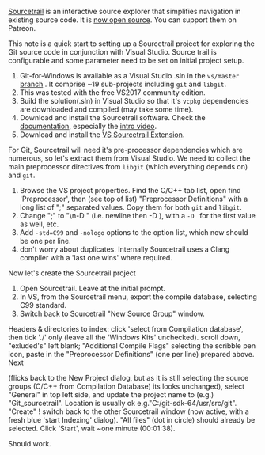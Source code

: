 [Sourcetrail](https://www.sourcetrail.com) is an interactive source explorer that simplifies navigation in existing source code. It is [now open source](https://www.sourcetrail.com/blog/open_source/). You can support them on Patreon.

This note is a quick start to setting up a Sourcetrail project for exploring the Git source code in conjunction with Visual Studio. Source trail is configurable and some parameter need to be set on initial project setup.  

1. Git-for-Windows is available as a Visual Studio .sln in the `vs/master` [branch](https://github.com/git-for-windows/git/tree/vs/master) . It comprise ~19 sub-projects including `git` and `libgit`.
2. This was tested with the free VS2017 community edition.
3. Build the solution(.sln) in Visual Studio so that it's `vcpkg` dependencies are downloaded and compiled (may take some time).
4. Download and install the Sourcetrail software. Check the [documentation](https://www.sourcetrail.com/documentation/), especially the [intro video](https://youtu.be/7fguPwKR_7Y).
5. Download and install the [VS Sourcetrail Extension](https://marketplace.visualstudio.com/items?itemName=vs-publisher-1208751.SourcetrailExtension).

For Git, Sourcetrail will need it's pre-processor dependencies which are numerous, so let's extract them from Visual Studio. We need to collect the main preprocessor directives from `libgit` (which everything depends on) and `git`.

1. Browse the VS project properties. Find the C/C++ tab list, open find 'Preprocessor', then (see top of list) "Preprocessor Definitions" with a long list of ";" separated values. Copy them for both `git` and `libgit`. 
2. Change ";" to "\n-D " (i.e. newline then -D ), with a `-D ` for the first value as well, etc.
3. Add `-std=C99` and `-nologo` options to the option list, which now should be one per line.
4. don't worry about duplicates. Internally Sourcetrail uses a Clang compiler with a 'last one wins' where required.

Now let's create the Sourcetrail project
1. Open Sourcetrail. Leave at the initial prompt.
2. In VS, from the Sourcetrail menu, export the compile database, selecting C99 standard.
3. Switch back to Sourcetrail "New Source Group" window.

Headers & directories to index: click 'select from Compilation database', then tick './' only (leave all the 'Windows Kits' unchecked). scroll down, "exluded's" left blank; 
"Additional Compile Flags" selecting the scribble pen icon, paste in the "Preprocessor Definitions" (one per line) prepared above. 
Next

(flicks back to the New Project dialog, but as it is still selecting the source groups (C/C++ from Compilation Database) its looks unchanged), 
select "General" in top left side, and update the project name to (e.g.) "Git_sourcetrail". Location is usually ok e.g."C:/git-sdk-64/usr/src/git".
"Create" ! 
switch back to the other Sourcetrail window (now active, with a fresh blue 'start Indexing' dialog). "All files" (dot in circle) should already be selected. 
Click 'Start', wait ~one minute (00:01:38). 

Should work.